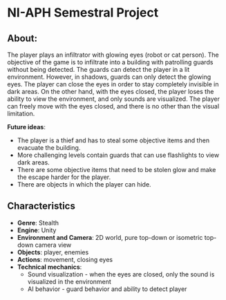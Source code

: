 # NI-APH Semestral Project

## About:
The player plays an infiltrator with glowing eyes (robot or cat person). The objective of the game is to infiltrate into a building with patrolling guards without being detected. The guards can detect the player in a lit environment. However, in shadows, guards can only detect the glowing eyes. The player can close the eyes in order to stay completely invisible in dark areas. On the other hand, with the eyes closed, the player loses the ability to view the environment, and only sounds are visualized. The player can freely move with the eyes closed, and there is no other than the visual limitation.

**Future ideas**: 
- The player is a thief and has to steal some objective items and then evacuate the building.
- More challenging levels contain guards that can use flashlights to view dark areas.
- There are some objective items that need to be stolen glow and make the escape harder for the player.
- There are objects in which the player can hide.

## Characteristics
- **Genre**: Stealth
- **Engine**: Unity
- **Environment and Camera**: 2D world, pure top-down or isometric top-down camera view
- **Objects**: player, enemies
- **Actions**: movement, closing eyes
- **Technical mechanics**:
    - Sound visualization - when the eyes are closed, only the sound is visualized in the environment
    - AI behavior - guard behavior and ability to detect player